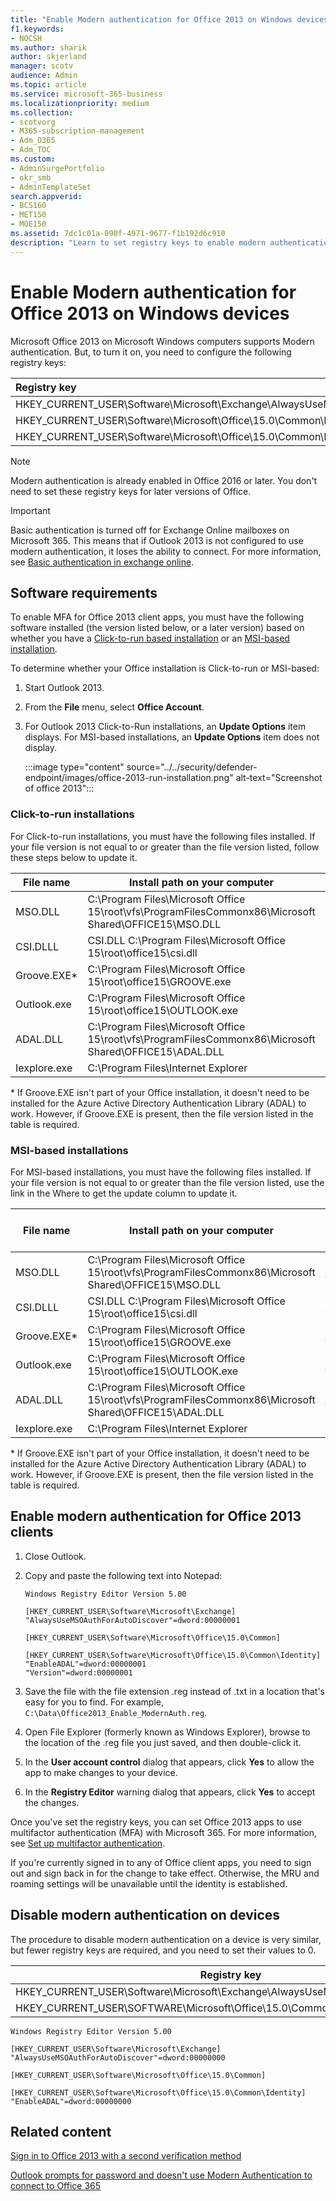 ```yaml
---
title: "Enable Modern authentication for Office 2013 on Windows devices"
f1.keywords:
- NOCSH
ms.author: sharik
author: skjerland
manager: scotv
audience: Admin
ms.topic: article
ms.service: microsoft-365-business
ms.localizationpriority: medium
ms.collection:
- scotvorg
- M365-subscription-management
- Adm_O365
- Adm_TOC
ms.custom:
- AdminSurgePortfolio
- okr_smb
- AdminTemplateSet
search.appverid:
- BCS160
- MET150
- MOE150
ms.assetid: 7dc1c01a-090f-4971-9677-f1b192d6c910
description: "Learn to set registry keys to enable modern authentication for devices that have Microsoft Office 2013 installed."
---
```


# Enable Modern authentication for Office 2013 on Windows devices

Microsoft Office 2013 on Microsoft Windows computers supports Modern authentication. But, to turn it on, you need to configure the following registry keys:

|Registry key|Type|Value|
|:---|:---:|:---:|
|HKEY_CURRENT_USER\Software\Microsoft\Exchange\AlwaysUseMSOAuthForAutoDiscover|REG_DWORD|1|
|HKEY_CURRENT_USER\Software\Microsoft\Office\15.0\Common\Identity\EnableADAL|REG_DWORD|1|
|HKEY_CURRENT_USER\Software\Microsoft\Office\15.0\Common\Identity\Version|REG_DWORD|1|

> [!NOTE]
> Modern authentication is already enabled in Office 2016 or later. You don't need to set these registry keys for later versions of Office.

>[!IMPORTANT]
> Basic authentication is turned off for Exchange Online mailboxes on Microsoft 365. This means that if Outlook 2013 is not configured to use modern authentication, it loses the ability to connect. For more information, see [Basic authentication in exchange online](https://techcommunity.microsoft.com/t5/exchange-team-blog/basic-authentication-deprecation-in-exchange-online-september/ba-p/3609437).

## Software requirements

To enable MFA for Office 2013 client apps, you must have the following software installed (the version listed below, or a later version) based on whether you have a [Click-to-run based installation](http://howtomicrosoftofficetutorials.blogspot.com/2016/12/plan-for-multi-factor-authentication.html#bk_clicktorun) or an [MSI-based installation](http://howtomicrosoftofficetutorials.blogspot.com/2016/12/plan-for-multi-factor-authentication.html#bk_msi).

To determine whether your Office installation is Click-to-run or MSI-based:

1.    Start Outlook 2013.
2.    From the **File** menu, select **Office Account**.
3.    For Outlook 2013 Click-to-Run installations, an **Update Options** item displays. For MSI-based installations, an **Update Options** item does not display.

      :::image type="content" source="../../security/defender-endpoint/images/office-2013-run-installation.png" alt-text="Screenshot of office 2013":::

### Click-to-run installations

For Click-to-run installations, you must have the following files installed. If your file version is not equal to or greater than the file version listed, follow these steps below to update it.

|File name|Install path on your computer|File version|
|---|---|---|
|MSO.DLL|C:\Program Files\Microsoft Office 15\root\vfs\ProgramFilesCommonx86\Microsoft Shared\OFFICE15\MSO.DLL|15.0.4753.1001|
|CSI.DLLL|CSI.DLL C:\Program Files\Microsoft Office 15\root\office15\csi.dll|15.0.4753.1000|
|Groove.EXE*|C:\Program Files\Microsoft Office 15\root\office15\GROOVE.exe|15.0.4763.1000|
|Outlook.exe|C:\Program Files\Microsoft Office 15\root\office15\OUTLOOK.exe|15.0.4753.1002|
|ADAL.DLL|C:\Program Files\Microsoft Office 15\root\vfs\ProgramFilesCommonx86\Microsoft Shared\OFFICE15\ADAL.DLL|1.0.2016.624|
|Iexplore.exe|C:\Program Files\Internet Explorer|Varies|

\* If Groove.EXE isn't part of your Office installation, it doesn't need to be installed for the Azure Active Directory Authentication Library (ADAL) to work. However, if Groove.EXE is present, then the file version listed in the table is required.

### MSI-based installations

For MSI-based installations, you must have the following files installed. If your file version is not equal to or greater than the file version listed, use the link in the Where to get the update column to update it.

|File name|Install path on your computer|Where to get the update|Version|
|---|---|---|---|
|MSO.DLL|C:\Program Files\Microsoft Office 15\root\vfs\ProgramFilesCommonx86\Microsoft Shared\OFFICE15\MSO.DLL|[KB3085480](https://support.microsoft.com/en-us/topic/description-of-the-security-update-for-office-2013-september-10-2019-0d171ba2-2eba-a2ca-a54d-c0f568de6bcc)|15.0.4753.1001|
|CSI.DLLL|CSI.DLL C:\Program Files\Microsoft Office 15\root\office15\csi.dll|[KB3172545](https://support.microsoft.com/en-us/topic/july-11-2017-update-for-office-2013-kb3172545-d6b47054-04d5-5154-40ba-3436d1e0efdb)|15.0.4753.1000|
|Groove.EXE*|C:\Program Files\Microsoft Office 15\root\office15\GROOVE.exe|[KB4022226](https://support.microsoft.com/en-us/topic/august-7-2018-update-for-onedrive-for-business-for-office-2013-kb4022226-6163bb26-cbde-eb16-ac42-abfda7afbf68)|15.0.4763.1000|
|Outlook.exe|C:\Program Files\Microsoft Office 15\root\office15\OUTLOOK.exe|[KB4484096](https://support.microsoft.com/en-us/topic/october-1-2019-update-for-outlook-2013-kb4484096-6513145a-cc75-1cd1-72b7-78cb62d8476b)|15.0.4753.1002|
|ADAL.DLL|C:\Program Files\Microsoft Office 15\root\vfs\ProgramFilesCommonx86\Microsoft Shared\OFFICE15\ADAL.DLL|[KB3085565](https://support.microsoft.com/en-us/topic/july-5-2016-update-for-office-2013-kb3085565-1d1a6d24-fbd4-1bae-242f-a35e0e2aba40)|1.0.2016.624|
|Iexplore.exe|C:\Program Files\Internet Explorer|[MS14-052](https://support.microsoft.com/en-us/topic/ms14-052-cumulative-security-update-for-internet-explorer-september-9-2014-17d29b71-9e78-0bc1-8961-7b812d04e4e1)|Not applicable|

\* If Groove.EXE isn't part of your Office installation, it doesn't need to be installed for the Azure Active Directory Authentication Library (ADAL) to work. However, if Groove.EXE is present, then the file version listed in the table is required.

## Enable modern authentication for Office 2013 clients

1. Close Outlook.

2. Copy and paste the following text into Notepad:

   ```text
   Windows Registry Editor Version 5.00

   [HKEY_CURRENT_USER\Software\Microsoft\Exchange]
   "AlwaysUseMSOAuthForAutoDiscover"=dword:00000001

   [HKEY_CURRENT_USER\Software\Microsoft\Office\15.0\Common]

   [HKEY_CURRENT_USER\Software\Microsoft\Office\15.0\Common\Identity]
   "EnableADAL"=dword:00000001
   "Version"=dword:00000001
   ```

3. Save the file with the file extension .reg instead of .txt in a location that's easy for you to find. For example, `C:\Data\Office2013_Enable_ModernAuth.reg`.

4. Open File Explorer (formerly known as Windows Explorer), browse to the location of the .reg file you just saved, and then double-click it.

5. In the **User account control** dialog that appears, click **Yes** to allow the app to make changes to your device.

6. In the **Registry Editor** warning dialog that appears, click **Yes** to accept the changes.

Once you've set the registry keys, you can set Office 2013 apps to use multifactor authentication (MFA) with Microsoft 365. For more information, see [Set up multifactor authentication](set-up-multi-factor-authentication.md).

If you're currently signed in to any of Office client apps, you need to sign out and sign back in for the change to take effect. Otherwise, the MRU and roaming settings will be unavailable until the identity is established.

## Disable modern authentication on devices

The procedure to disable modern authentication on a device is very similar, but fewer registry keys are required, and you need to set their values to 0.

|Registry key|Type|Value|
|---|:---:|:---:|
|HKEY_CURRENT_USER\Software\Microsoft\Exchange\AlwaysUseMSOAuthForAutoDiscover|REG_DWORD|0|
|HKEY_CURRENT_USER\SOFTWARE\Microsoft\Office\15.0\Common\Identity\EnableADAL|REG_DWORD|0|

```text
Windows Registry Editor Version 5.00

[HKEY_CURRENT_USER\Software\Microsoft\Exchange]
"AlwaysUseMSOAuthForAutoDiscover"=dword:00000000

[HKEY_CURRENT_USER\Software\Microsoft\Office\15.0\Common]

[HKEY_CURRENT_USER\Software\Microsoft\Office\15.0\Common\Identity]
"EnableADAL"=dword:00000000
```

## Related content

[Sign in to Office 2013 with a second verification method](https://support.microsoft.com/office/2b856342-170a-438e-9a4f-3c092394d3cb)

[Outlook prompts for password and doesn't use Modern Authentication to connect to Office 365](/outlook/troubleshoot/authentication/outlook-prompt-password-modern-authentication-enabled)
